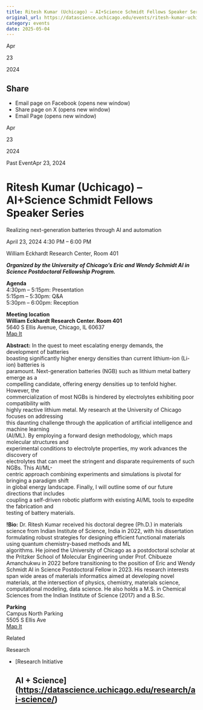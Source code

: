```yaml
---
title: Ritesh Kumar (Uchicago) – AI+Science Schmidt Fellows Speaker Series – DSI
original_url: https://datascience.uchicago.edu/events/ritesh-kumar-uchicago-aiscience-schmidt-fellows-speaker-series
category: events
date: 2025-05-04
---
```


Apr

23

2024

## Share

* Email page on Facebook (opens new window)
* Share page on X (opens new window)
* Email Page (opens new window)

<!-- Table-like structure detected -->

Apr

23

2024

Past EventApr 23, 2024

# Ritesh Kumar (Uchicago) – AI+Science Schmidt Fellows Speaker Series

Realizing next-generation batteries through AI and automation

April 23, 2024 4:30 PM – 6:00 PM

William Eckhardt Research Center, Room 401

***Organized by the University of Chicago’s Eric and Wendy Schmidt AI in Science Postdoctoral Fellowship Program.***

**Agenda**  
4:30pm – 5:15pm: Presentation  
5:15pm – 5:30pm: Q&A  
5:30pm – 6:00pm: Reception

**Meeting location**  
**William Eckhardt Research Center. Room 401**  
5640 S Ellis Avenue, Chicago, IL 60637  
[Map It](https://www.google.com/url?q=https://urldefense.com/v3/__https://www.google.com/maps/place/William*Eckhardt*Research*Center/@41.7920793,-87.6018227,15z/data%3D!4m6!3m5!1s0x880e293ef43a7037:0x6f64c2dbdd6c40ae!8m2!3d41.7920793!4d-87.6018227!16s*2Fg*2F11b6gh6_mk?entry%3Dttu__;KysrJSU!!BpyFHLRN4TMTrA!5Q9Ti87Hi49QkAzrttnl2sWVWGi9nydFePoBii9PkUXbLVi2ICn4y7ArM57iBi7FlDfL3wrTWURqGXRqtGGHXoB0$&sa=D&source=calendar&ust=1697901776675281&usg=AOvVaw3MVJ_GY-8D0tW2JqLER2jn)

**Abstract:** In the quest to meet escalating energy demands, the development of batteries  
boasting significantly higher energy densities than current lithium-ion (Li-ion) batteries is  
paramount. Next-generation batteries (NGB) such as lithium metal battery emerge as a  
compelling candidate, offering energy densities up to tenfold higher. However, the  
commercialization of most NGBs is hindered by electrolytes exhibiting poor compatibility with  
highly reactive lithium metal. My research at the University of Chicago focuses on addressing  
this daunting challenge through the application of artificial intelligence and machine learning  
(AI/ML). By employing a forward design methodology, which maps molecular structures and  
experimental conditions to electrolyte properties, my work advances the discovery of  
electrolytes that can meet the stringent and disparate requirements of such NGBs. This AI/ML-  
centric approach combining experiments and simulations is pivotal for bringing a paradigm shift  
in global energy landscape. Finally, I will outline some of our future directions that includes  
coupling a self-driven robotic platform with existing AI/ML tools to expedite the fabrication and  
testing of battery materials.

**!Bio:** Dr. Ritesh Kumar received his doctoral degree (Ph.D.) in materials science from Indian Institute of Science, India in 2022, with his dissertation formulating robust strategies for designing efficient functional materials using quantum chemistry-based methods and ML  
algorithms. He joined the University of Chicago as a postdoctoral scholar at the Pritzker School of Molecular Engineering under Prof. Chibueze Amanchukwu in 2022 before transitioning to the position of Eric and Wendy Schmidt AI in Science Postdoctoral Fellow in 2023. His research interests span wide areas of materials informatics aimed at developing novel materials, at the intersection of physics, chemistry, materials science, computational modeling, data science. He also holds a M.S. in Chemical Sciences from the Indian Institute of Science (2017) and a B.Sc.

**Parking**  
Campus North Parking  
5505 S Ellis Ave  
[Map It](https://www.google.com/url?q=https://maps.uchicago.edu/location/campus-north-parking-structure-parking/&sa=D&source=calendar&ust=1697901776675281&usg=AOvVaw0JIY54eCJvKS_UXKsDEuVb)

Related

Research

* [Research Initiative

  ## AI + Science](https://datascience.uchicago.edu/research/ai-science/)
